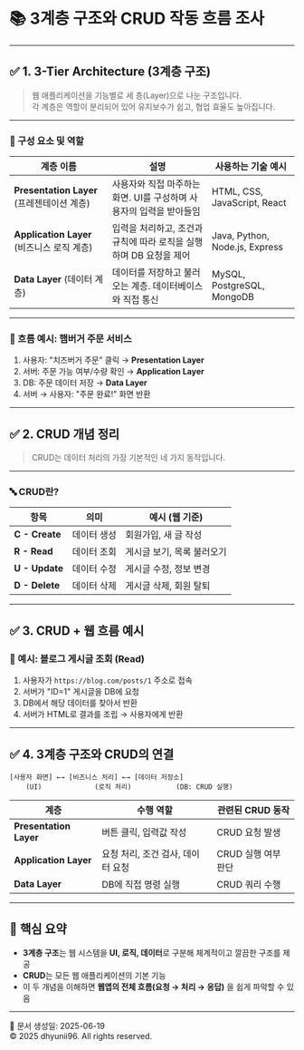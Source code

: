 # 📚 3계층 구조와 CRUD 작동 흐름 조사

---

## ✅ 1. 3-Tier Architecture (3계층 구조)

> 웹 애플리케이션을 기능별로 세 층(Layer)으로 나눈 구조입니다.  
> 각 계층은 역할이 분리되어 있어 유지보수가 쉽고, 협업 효율도 높아집니다.

---

### 🧱 구성 요소 및 역할

| 계층 이름 | 설명 | 사용하는 기술 예시 |
|-----------|------|--------------------|
| **Presentation Layer** (프레젠테이션 계층) | 사용자와 직접 마주하는 화면. UI를 구성하며 사용자의 입력을 받아들임 | HTML, CSS, JavaScript, React |
| **Application Layer** (비즈니스 로직 계층) | 입력을 처리하고, 조건과 규칙에 따라 로직을 실행하며 DB 요청을 제어 | Java, Python, Node.js, Express |
| **Data Layer** (데이터 계층) | 데이터를 저장하고 불러오는 계층. 데이터베이스와 직접 통신 | MySQL, PostgreSQL, MongoDB |

---

### 📌 흐름 예시: 햄버거 주문 서비스

1. 사용자: "치즈버거 주문" 클릭 → **Presentation Layer**
2. 서버: 주문 가능 여부/수량 확인 → **Application Layer**
3. DB: 주문 데이터 저장 → **Data Layer**
4. 서버 → 사용자: "주문 완료!" 화면 반환

---

## ✅ 2. CRUD 개념 정리

> CRUD는 데이터 처리의 가장 기본적인 네 가지 동작입니다.

---

### 🔤 CRUD란?

| 항목 | 의미 | 예시 (웹 기준) |
|------|------|----------------|
| **C - Create** | 데이터 생성 | 회원가입, 새 글 작성 |
| **R - Read**   | 데이터 조회 | 게시글 보기, 목록 불러오기 |
| **U - Update** | 데이터 수정 | 게시글 수정, 정보 변경 |
| **D - Delete** | 데이터 삭제 | 게시글 삭제, 회원 탈퇴 |

---

## ✅ 3. CRUD + 웹 흐름 예시

### 🧭 예시: 블로그 게시글 조회 (Read)

1. 사용자가 `https://blog.com/posts/1` 주소로 접속  
2. 서버가 "ID=1" 게시글을 DB에 요청  
3. DB에서 해당 데이터를 찾아서 반환  
4. 서버가 HTML로 결과를 조립 → 사용자에게 반환

---

## ✅ 4. 3계층 구조와 CRUD의 연결

```
[사용자 화면] ←→ [비즈니스 처리] ←→ [데이터 저장소]
    (UI)             (로직 처리)           (DB: CRUD 실행)
```

| 계층 | 수행 역할 | 관련된 CRUD 동작 |
|------|-----------|-------------------|
| **Presentation Layer** | 버튼 클릭, 입력값 작성 | CRUD 요청 발생 |
| **Application Layer** | 요청 처리, 조건 검사, 데이터 요청 | CRUD 실행 여부 판단 |
| **Data Layer** | DB에 직접 명령 실행 | CRUD 쿼리 수행 |

---

## 🧠 핵심 요약

- **3계층 구조**는 웹 시스템을 **UI, 로직, 데이터**로 구분해 체계적이고 깔끔한 구조를 제공
- **CRUD**는 모든 웹 애플리케이션의 기본 기능
- 이 두 개념을 이해하면 **웹앱의 전체 흐름(요청 → 처리 → 응답)** 을 쉽게 파악할 수 있음

---

📅 문서 생성일: 2025-06-19  
© 2025 dhyunii96. All rights reserved.
